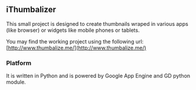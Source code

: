 ## iThumbalizer

This small project is designed to create thumbnails wraped in various apps (like browser) or widgets like mobile phones or tablets.

You may find the working project using the following url: [http://www.thumbalize.me/](http://www.thumbalize.me/)

### Platform

It is written in Python and is powered by Google App Engine and GD python module.
